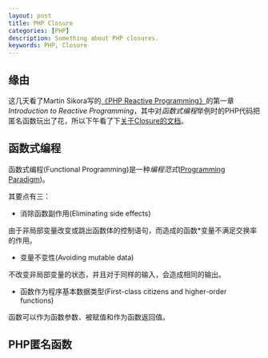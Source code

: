 ```yaml
---
layout: post
title: PHP Closure
categories: [PHP]
description: Something about PHP closures.
keywords: PHP, Closure
---
```

## 缘由

这几天看了Martin Sikora写的[《PHP Reactive Programming》](https://www.amazon.com/PHP-Reactive-Programming-Martin-Sikora/dp/1786462877)的第一章*Introduction to Reactive Programming*，其中对*函数式编程*举例时的PHP代码把匿名函数玩出了花，所以下午看了下[关于Closure的文档](http://php.net/manual/en/class.closure.php)。

## 函数式编程

函数式编程(Functional Programming)是一种*编程范式*([Programming Paradigm](https://en.wikipedia.org/wiki/Programming_paradigm))。

其要点有三：

* 消除函数副作用(Eliminating side effects)

由于非局部变量改变或跳出函数体的控制语句，而造成的函数*变量不满足交换率的作用。

* 变量不变性(Avoiding mutable data)

不改变非局部变量的状态，并且对于同样的输入，会造成相同的输出。

* 函数作为程序基本数据类型(First-class citizens and higher-order functions)

函数可以作为函数参数、被赋值和作为函数返回值。

## PHP匿名函数